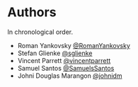 # Authors
In chronological order.

- Roman Yankovsky [@RomanYankovsky](https://github.com/RomanYankovsky)
- Stefan Glienke [@sglienke](https://github.com/sglienke)
- Vincent Parrett [@vincentparrett](https://github.com/vincentparrett)
- Samuel Santos [@SamuelsSantos](https://github.com/SamuelsSantos)
- Johni Douglas Marangon [@johnidm](https://github.com/johnidm)

